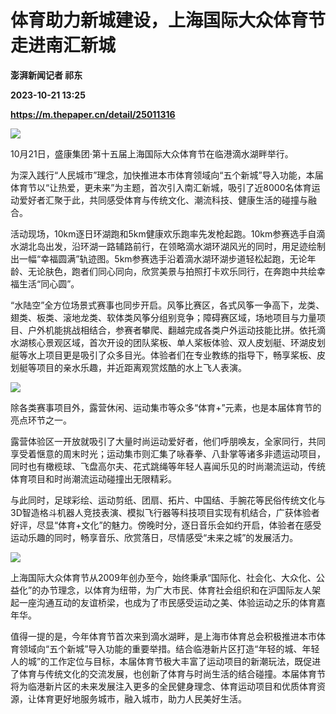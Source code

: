 # 体育助力新城建设，上海国际大众体育节走进南汇新城
**澎湃新闻记者 祁东**

**2023-10-21 13:25**

**https://m.thepaper.cn/detail/25011316**

![](https://imagecloud.thepaper.cn/thepaper/image/275/86/548.jpg)

10月21日，盛康集团·第十五届上海国际大众体育节在临港滴水湖畔举行。

为深入践行“人民城市”理念，加快推进本市体育领域向“五个新城”导入功能，本届体育节以“让热爱，更未来”为主题，首次引入南汇新城，吸引了近8000名体育运动爱好者汇聚于此，共同感受体育与传统文化、潮流科技、健康生活的碰撞与融合。

活动现场，10km逐日环湖跑和5km健康欢乐跑率先发枪起跑。10km参赛选手自滴水湖北岛出发，沿环湖一路辅路前行，在领略滴水湖环湖风光的同时，用足迹绘制出一幅“幸福圆满”轨迹图。5km参赛选手沿着滴水湖环湖步道轻松起跑，无论年龄、无论肤色，跑者们同心同向，欣赏美景与拍照打卡欢乐同行，在奔跑中共绘幸福生活“同心圆”。

“水陆空”全方位场景式赛事也同步开启。风筝比赛区，各式风筝一争高下，龙类、翅类、板类、滚地龙类、软体类风筝分组别竞争；障碍赛区域，场地项目与力量项目、户外机能挑战相结合，参赛者攀爬、翻越完成各类户外运动技能比拼。依托滴水湖核心景观区域，首次开设的团队桨板、单人桨板体验、双人皮划艇、环湖皮划艇等水上项目更是吸引了众多目光。体验者们在专业教练的指导下，畅享桨板、皮划艇等项目的亲水乐趣，并近距离观赏炫酷的水上飞人表演。

![](https://imagecloud.thepaper.cn/thepaper/image/275/86/550.jpg)

除各类赛事项目外，露营休闲、运动集市等众多“体育+”元素，也是本届体育节的亮点环节之一。

露营体验区一开放就吸引了大量时尚运动爱好者，他们呼朋唤友，全家同行，共同享受着惬意的周末时光；运动集市则汇集了咏春拳、八卦掌等诸多非遗运动项目，同时也有橄榄球、飞盘高尔夫、花式跳绳等年轻人喜闻乐见的时尚潮流运动，传统体育项目和时尚潮流运动碰撞出无限精彩。

与此同时，足球彩绘、运动剪纸、团扇、拓片、中国结、手腕花等民俗传统文化与3D智造格斗机器人竞技表演、模拟飞行器等科技项目实现有机结合，广获体验者好评，尽显“体育+文化”的魅力。傍晚时分，逐日音乐会如约开启，体验者在感受运动乐趣的同时，畅享音乐、欣赏落日，尽情感受“未来之城”的发展活力。

![](https://imagecloud.thepaper.cn/thepaper/image/275/86/553.jpg)

上海国际大众体育节从2009年创办至今，始终秉承“国际化、社会化、大众化、公益化”的办节理念，以体育为纽带，为广大市民、体育社会组织和在沪国际友人架起一座沟通互动的友谊桥梁，也成为了市民感受运动之美、体验运动之乐的体育嘉年华。

值得一提的是，今年体育节首次来到滴水湖畔，是上海市体育总会积极推进本市体育领域向“五个新城”导入功能的重要举措。结合临港新片区打造“年轻的城、年轻人的城”的工作定位与目标，本届体育节极大丰富了运动项目的新潮玩法，既促进了体育与传统文化的交流发展，也创新了体育与时尚生活的结合碰撞。本届体育节将为临港新片区的未来发展注入更多的全民健身理念、体育运动项目和优质体育资源，让体育更好地服务城市，融入城市，助力人民美好生活。